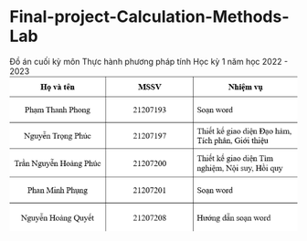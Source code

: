 # Final-project-Calculation-Methods-Lab
Đồ án cuối kỳ môn Thực hành phương pháp tính Học kỳ 1 năm học 2022 - 2023
![image info](gioi_thieu/gioithieu.png)
